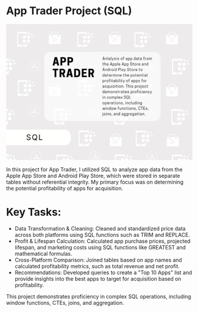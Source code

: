 # App Trader Project (SQL)

<img src="./cover_app_trader.png" alt="Cover Image" width="800"/>

In this project for App Trader, I utilized SQL to analyze app data from the Apple App Store and Android Play Store, which were stored in separate tables without referential integrity. My primary focus was on determining the potential profitability of apps for acquisition. 

# Key Tasks: 
  * Data Transformation & Cleaning: Cleaned and standardized price data across both platforms using SQL functions such as TRIM and REPLACE.
  * Profit & Lifespan Calculation: Calculated app purchase prices, projected lifespan, and marketing costs using SQL functions like GREATEST and mathematical formulas.
  * Cross-Platform Comparison: Joined tables based on app names and calculated profitability metrics, such as total revenue and net profit.
  * Recommendations: Developed queries to create a "Top 10 Apps" list and provide insights into the best apps to target for acquisition based on profitability.

This project demonstrates proficiency in complex SQL operations, including window functions, CTEs, joins, and aggregation.
